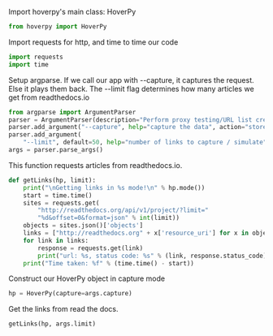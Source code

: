 Import hoverpy's main class: HoverPy 

```python
from hoverpy import HoverPy

```

Import requests for http, and time to time our code 

```python
import requests
import time

```

Setup argparse. If we call our app with --capture, it captures the request. Else it plays them back. The --limit flag determines how many articles we get from readthedocs.io 

```python
from argparse import ArgumentParser
parser = ArgumentParser(description="Perform proxy testing/URL list creation")
parser.add_argument("--capture", help="capture the data", action="store_true")
parser.add_argument(
    "--limit", default=50, help="number of links to capture / simulate")
args = parser.parse_args()

```

This function requests articles from readthedocs.io. 

```python
def getLinks(hp, limit):
    print("\nGetting links in %s mode!\n" % hp.mode())
    start = time.time()
    sites = requests.get(
        "http://readthedocs.org/api/v1/project/?limit="
        "%d&offset=0&format=json" % int(limit))
    objects = sites.json()['objects']
    links = ["http://readthedocs.org" + x['resource_uri'] for x in objects]
    for link in links:
        response = requests.get(link)
        print("url: %s, status code: %s" % (link, response.status_code))
    print("Time taken: %f" % (time.time() - start))

```

Construct our HoverPy object in capture mode 

```python
hp = HoverPy(capture=args.capture)

```

Get the links from read the docs. 

```python
getLinks(hp, args.limit)

```

